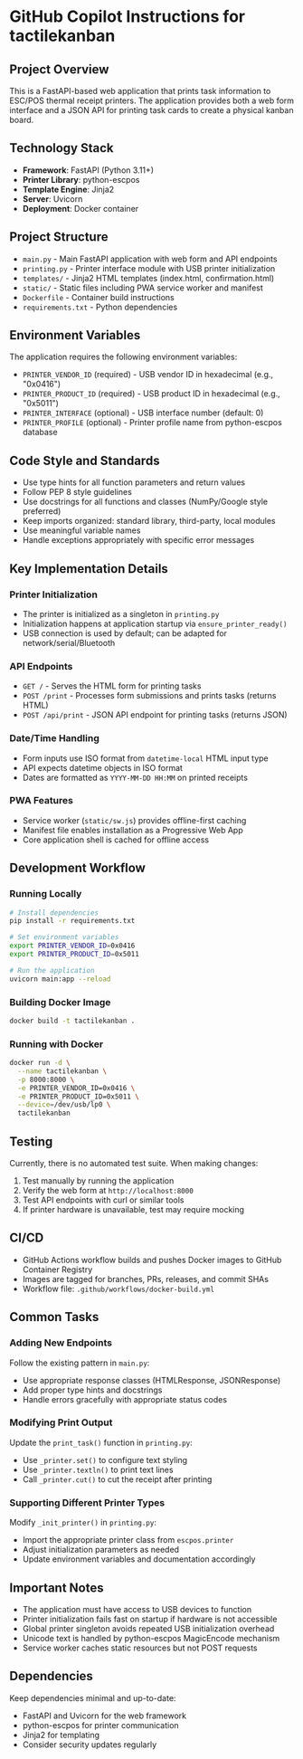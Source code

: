 # GitHub Copilot Instructions for tactilekanban

## Project Overview

This is a FastAPI-based web application that prints task information to ESC/POS thermal receipt printers. The application provides both a web form interface and a JSON API for printing task cards to create a physical kanban board.

## Technology Stack

- **Framework**: FastAPI (Python 3.11+)
- **Printer Library**: python-escpos
- **Template Engine**: Jinja2
- **Server**: Uvicorn
- **Deployment**: Docker container

## Project Structure

- `main.py` - Main FastAPI application with web form and API endpoints
- `printing.py` - Printer interface module with USB printer initialization
- `templates/` - Jinja2 HTML templates (index.html, confirmation.html)
- `static/` - Static files including PWA service worker and manifest
- `Dockerfile` - Container build instructions
- `requirements.txt` - Python dependencies

## Environment Variables

The application requires the following environment variables:

- `PRINTER_VENDOR_ID` (required) - USB vendor ID in hexadecimal (e.g., "0x0416")
- `PRINTER_PRODUCT_ID` (required) - USB product ID in hexadecimal (e.g., "0x5011")
- `PRINTER_INTERFACE` (optional) - USB interface number (default: 0)
- `PRINTER_PROFILE` (optional) - Printer profile name from python-escpos database

## Code Style and Standards

- Use type hints for all function parameters and return values
- Follow PEP 8 style guidelines
- Use docstrings for all functions and classes (NumPy/Google style preferred)
- Keep imports organized: standard library, third-party, local modules
- Use meaningful variable names
- Handle exceptions appropriately with specific error messages

## Key Implementation Details

### Printer Initialization

- The printer is initialized as a singleton in `printing.py`
- Initialization happens at application startup via `ensure_printer_ready()`
- USB connection is used by default; can be adapted for network/serial/Bluetooth

### API Endpoints

- `GET /` - Serves the HTML form for printing tasks
- `POST /print` - Processes form submissions and prints tasks (returns HTML)
- `POST /api/print` - JSON API endpoint for printing tasks (returns JSON)

### Date/Time Handling

- Form inputs use ISO format from `datetime-local` HTML input type
- API expects datetime objects in ISO format
- Dates are formatted as `YYYY-MM-DD HH:MM` on printed receipts

### PWA Features

- Service worker (`static/sw.js`) provides offline-first caching
- Manifest file enables installation as a Progressive Web App
- Core application shell is cached for offline access

## Development Workflow

### Running Locally

```bash
# Install dependencies
pip install -r requirements.txt

# Set environment variables
export PRINTER_VENDOR_ID=0x0416
export PRINTER_PRODUCT_ID=0x5011

# Run the application
uvicorn main:app --reload
```

### Building Docker Image

```bash
docker build -t tactilekanban .
```

### Running with Docker

```bash
docker run -d \
  --name tactilekanban \
  -p 8000:8000 \
  -e PRINTER_VENDOR_ID=0x0416 \
  -e PRINTER_PRODUCT_ID=0x5011 \
  --device=/dev/usb/lp0 \
  tactilekanban
```

## Testing

Currently, there is no automated test suite. When making changes:

1. Test manually by running the application
2. Verify the web form at `http://localhost:8000`
3. Test API endpoints with curl or similar tools
4. If printer hardware is unavailable, test may require mocking

## CI/CD

- GitHub Actions workflow builds and pushes Docker images to GitHub Container Registry
- Images are tagged for branches, PRs, releases, and commit SHAs
- Workflow file: `.github/workflows/docker-build.yml`

## Common Tasks

### Adding New Endpoints

Follow the existing pattern in `main.py`:
- Use appropriate response classes (HTMLResponse, JSONResponse)
- Add proper type hints and docstrings
- Handle errors gracefully with appropriate status codes

### Modifying Print Output

Update the `print_task()` function in `printing.py`:
- Use `_printer.set()` to configure text styling
- Use `_printer.textln()` to print text lines
- Call `_printer.cut()` to cut the receipt after printing

### Supporting Different Printer Types

Modify `_init_printer()` in `printing.py`:
- Import the appropriate printer class from `escpos.printer`
- Adjust initialization parameters as needed
- Update environment variables and documentation accordingly

## Important Notes

- The application must have access to USB devices to function
- Printer initialization fails fast on startup if hardware is not accessible
- Global printer singleton avoids repeated USB initialization overhead
- Unicode text is handled by python-escpos MagicEncode mechanism
- Service worker caches static resources but not POST requests

## Dependencies

Keep dependencies minimal and up-to-date:
- FastAPI and Uvicorn for the web framework
- python-escpos for printer communication
- Jinja2 for templating
- Consider security updates regularly

